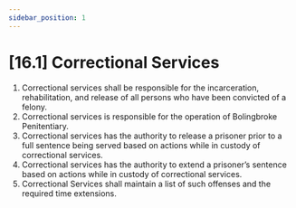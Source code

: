 ```yaml
---
sidebar_position: 1
---
```

# [16.1] Correctional Services

1. Correctional services shall be responsible for the incarceration, rehabilitation, and release of all persons who have been convicted of a felony.
2. Correctional services is responsible for the operation of Bolingbroke Penitentiary.
3. Correctional services has the authority to release a prisoner prior to a full sentence being served based on actions while in custody of correctional services.
4. Correctional services has the authority to extend a prisoner’s sentence based on actions while in custody of correctional services.
5. Correctional Services shall maintain a list of such offenses and the required time extensions.